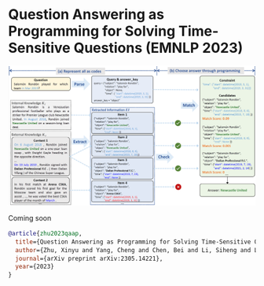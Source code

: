 # Question Answering as Programming for Solving Time-Sensitive Questions (EMNLP 2023)

<img src="./images/main_figure.png" alt="Image  Title" style="zoom: 100%;" />

Coming soon

```bibtex
@article{zhu2023qaap,
  title={Question Answering as Programming for Solving Time-Sensitive Questions},
  author={Zhu, Xinyu and Yang, Cheng and Chen, Bei and Li, Siheng and Lou, Jian-Guang and Yang, Yujiu},
  journal={arXiv preprint arXiv:2305.14221},
  year={2023}
}
```
